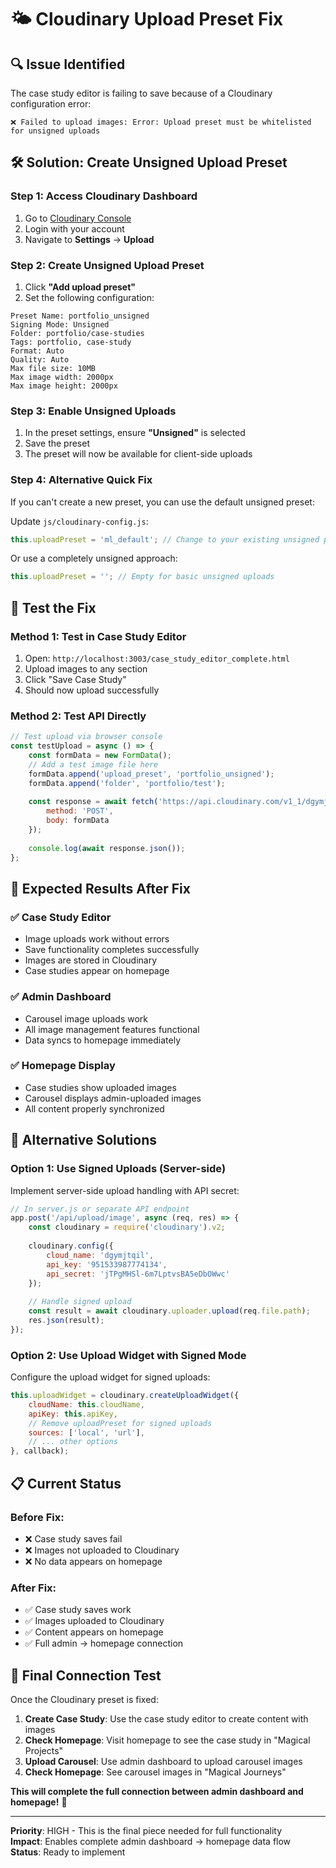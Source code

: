 # 🌤️ Cloudinary Upload Preset Fix

## 🔍 **Issue Identified**
The case study editor is failing to save because of a Cloudinary configuration error:
```
❌ Failed to upload images: Error: Upload preset must be whitelisted for unsigned uploads
```

## 🛠️ **Solution: Create Unsigned Upload Preset**

### **Step 1: Access Cloudinary Dashboard**
1. Go to [Cloudinary Console](https://cloudinary.com/console)
2. Login with your account
3. Navigate to **Settings** → **Upload**

### **Step 2: Create Unsigned Upload Preset**
1. Click **"Add upload preset"**
2. Set the following configuration:

```
Preset Name: portfolio_unsigned
Signing Mode: Unsigned
Folder: portfolio/case-studies
Tags: portfolio, case-study
Format: Auto
Quality: Auto
Max file size: 10MB
Max image width: 2000px
Max image height: 2000px
```

### **Step 3: Enable Unsigned Uploads**
1. In the preset settings, ensure **"Unsigned"** is selected
2. Save the preset
3. The preset will now be available for client-side uploads

### **Step 4: Alternative Quick Fix**
If you can't create a new preset, you can use the default unsigned preset:

Update `js/cloudinary-config.js`:
```javascript
this.uploadPreset = 'ml_default'; // Change to your existing unsigned preset
```

Or use a completely unsigned approach:
```javascript
this.uploadPreset = ''; // Empty for basic unsigned uploads
```

## 🧪 **Test the Fix**

### **Method 1: Test in Case Study Editor**
1. Open: `http://localhost:3003/case_study_editor_complete.html`
2. Upload images to any section
3. Click "Save Case Study"
4. Should now upload successfully

### **Method 2: Test API Directly**
```javascript
// Test upload via browser console
const testUpload = async () => {
    const formData = new FormData();
    // Add a test image file here
    formData.append('upload_preset', 'portfolio_unsigned');
    formData.append('folder', 'portfolio/test');
    
    const response = await fetch('https://api.cloudinary.com/v1_1/dgymjtqil/image/upload', {
        method: 'POST',
        body: formData
    });
    
    console.log(await response.json());
};
```

## 🎯 **Expected Results After Fix**

### ✅ **Case Study Editor**
- Image uploads work without errors
- Save functionality completes successfully
- Images are stored in Cloudinary
- Case studies appear on homepage

### ✅ **Admin Dashboard**
- Carousel image uploads work
- All image management features functional
- Data syncs to homepage immediately

### ✅ **Homepage Display**
- Case studies show uploaded images
- Carousel displays admin-uploaded images
- All content properly synchronized

## 🚀 **Alternative Solutions**

### **Option 1: Use Signed Uploads (Server-side)**
Implement server-side upload handling with API secret:

```javascript
// In server.js or separate API endpoint
app.post('/api/upload/image', async (req, res) => {
    const cloudinary = require('cloudinary').v2;
    
    cloudinary.config({
        cloud_name: 'dgymjtqil',
        api_key: '951533987774134',
        api_secret: 'jTPgMHSl-6m7LptvsBA5eDbOWwc'
    });
    
    // Handle signed upload
    const result = await cloudinary.uploader.upload(req.file.path);
    res.json(result);
});
```

### **Option 2: Use Upload Widget with Signed Mode**
Configure the upload widget for signed uploads:

```javascript
this.uploadWidget = cloudinary.createUploadWidget({
    cloudName: this.cloudName,
    apiKey: this.apiKey,
    // Remove uploadPreset for signed uploads
    sources: ['local', 'url'],
    // ... other options
}, callback);
```

## 📋 **Current Status**

### **Before Fix:**
- ❌ Case study saves fail
- ❌ Images not uploaded to Cloudinary
- ❌ No data appears on homepage

### **After Fix:**
- ✅ Case study saves work
- ✅ Images uploaded to Cloudinary
- ✅ Content appears on homepage
- ✅ Full admin → homepage connection

## 🎉 **Final Connection Test**

Once the Cloudinary preset is fixed:

1. **Create Case Study**: Use the case study editor to create content with images
2. **Check Homepage**: Visit homepage to see the case study in "Magical Projects"
3. **Upload Carousel**: Use admin dashboard to upload carousel images
4. **Check Homepage**: See carousel images in "Magical Journeys"

**This will complete the full connection between admin dashboard and homepage!** 🎉

---

**Priority**: HIGH - This is the final piece needed for full functionality  
**Impact**: Enables complete admin dashboard → homepage data flow  
**Status**: Ready to implement